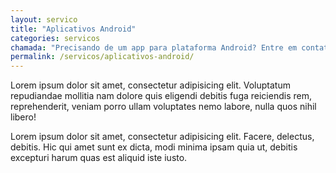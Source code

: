 ```yaml
---
layout: servico
title: "Aplicativos Android"
categories: servicos
chamada: "Precisando de um app para plataforma Android? Entre em contato que conversamos a respeito!"
permalink: /servicos/aplicativos-android/
---
```

Lorem ipsum dolor sit amet, consectetur adipisicing elit. Voluptatum repudiandae mollitia nam dolore quis eligendi debitis fuga reiciendis rem, reprehenderit, veniam porro ullam voluptates nemo labore, nulla quos nihil libero!

Lorem ipsum dolor sit amet, consectetur adipisicing elit. Facere, delectus, debitis. Hic qui amet sunt ex dicta, modi minima ipsam quia ut, debitis excepturi harum quas est aliquid iste iusto.